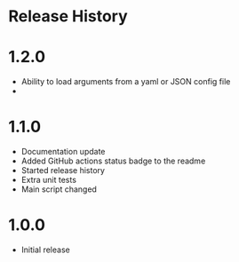 # Release History

# 1.2.0
- Ability to load arguments from a yaml or JSON config file
-
# 1.1.0

- Documentation update
- Added GitHub actions status badge to the readme
- Started release history
- Extra unit tests
- Main script changed

# 1.0.0

- Initial release
